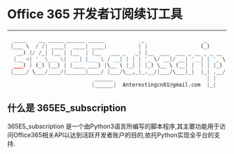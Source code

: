 # Office 365 开发者订阅续订工具
------
```python
  ____    __ _____ ______ _____            _                   _       _   _             
 |___ \  / /| ____|  ____| ____|          | |                 (_)     | | (_)            
   __) |/ /_| |__ | |__  | |__   ___ _   _| |__  ___  ___ _ __ _ _ __ | |_ _  ___  _ __  
  |__ <| '_ \___ \|  __| |___ \ / __| | | | '_ \/ __|/ __| '__| | '_ \| __| |/ _ \| '_ \ 
  ___) | (_) |__) | |____ ___) |\__ \ |_| | |_) \__ \ (__| |  | | |_) | |_| | (_) | | | |
 |____/ \___/____/|______|____/ |___/\__,_|_.__/|___/\___|_|  |_| .__/ \__|_|\___/|_| |_|
                            ______                              | |                      
                           |______|  Anterestingcn01@gmail.com  |_|   
```

## 什么是 365E5_subscription

365E5_subscription 是一个由Python3语言所编写的脚本程序,其主要功能用于访问Office365相关API以达到活跃开发者账户的目的,依托Python实现全平台的支持.
